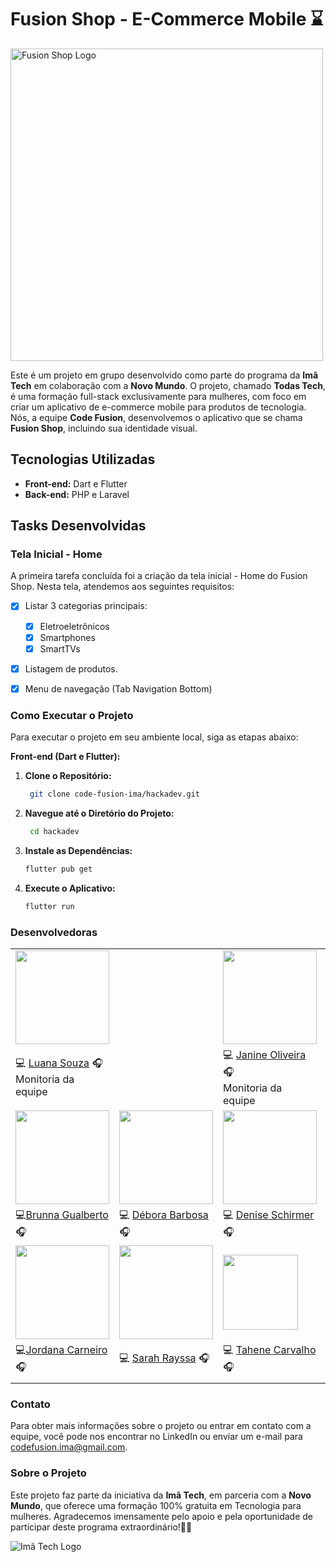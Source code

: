 # Fusion Shop - E-Commerce Mobile ⌛


<img src="images/readme/GIF-README.gif" alt="Fusion Shop Logo" width="500">


Este é um projeto em grupo desenvolvido como parte do programa da **Imã Tech** em colaboração com a **Novo Mundo**. O projeto, chamado **Todas Tech**, é uma formação full-stack exclusivamente para mulheres, com foco em criar um aplicativo de e-commerce mobile para produtos de tecnologia. Nós, a equipe **Code Fusion**, desenvolvemos o aplicativo que se chama **Fusion Shop**, incluindo sua identidade visual.

## Tecnologias Utilizadas

- **Front-end:** Dart e Flutter
- **Back-end:** PHP e Laravel

## Tasks Desenvolvidas

### Tela Inicial - Home

A primeira tarefa concluída foi a criação da tela inicial - Home do Fusion Shop. Nesta tela, atendemos aos seguintes requisitos:

- [x] Listar 3 categorias principais:
    - [x] Eletroeletrônicos
    - [x] Smartphones
    - [x] SmartTVs
- [x] Listagem de produtos.
- [x] Menu de navegação (Tab Navigation Bottom)


### Como Executar o Projeto

Para executar o projeto em seu ambiente local, siga as etapas abaixo:

**Front-end (Dart e Flutter):**

1. **Clone o Repositório:**

   ```bash
    git clone code-fusion-ima/hackadev.git

2. **Navegue até o Diretório do Projeto:**
    
    ```bash
     cd hackadev

3. **Instale as Dependências:**

    ```bash
    flutter pub get

4. **Execute o Aplicativo:**

    ```bash
    flutter run

### Desenvolvedoras

|  |  |  |  |
| ---------------- | ---------------- | ---------------- | ---------------- |
| <img src="images/readme/Luana.jpg" width="150"> ||  <img src="images/readme/Janine.jpg" width="150"> |
| 💻  <a href="https://www.linkedin.com/in/luana-souza-dev/" >Luana Souza</a> 🎧<br>Monitoria da equipe | | 💻 <a href="https://www.linkedin.com/in/janine-de-oliveira/">Janine Oliveira </a>🎧<br>Monitoria da equipe |
| <img src="images/readme/Brunna.jpg" width="150" style="text-decoration: none;"> | <img src="images/readme/Debora.jpg" width="150"> | <img src="images/readme/Denise.jpeg" width="150"> |<img src="images/readme/Danubia.jpg" width="150"> |
|💻<a href="">Brunna Gualberto</a> 🎧| 💻 <a href="https://www.linkedin.com/in/debora--barbosa/">Débora Barbosa</a> 🎧 | 💻  <a href="#">Denise Schirmer</a> 🎧 | 💻<a href="https://www.linkedin.com/in/dancarvalho09/"> Danúbia Ferreira</a> 🎧 |
| <img src="images/readme/Jordana.jpeg" width="150"> |  <img src="images/readme/Sarah.jpg" width="150"> |<img src="images/readme/Tahene.jpeg" width="120"> | <img src="images/readme/Viviane.jpg" width="150"> |
| 💻<a href="http://linkedin.com/in/jordana-alves-carneiro-774879161/">Jordana Carneiro</a>  🎧 | 💻 <a href="https://www.linkedin.com/in/sarah-rayssa/">Sarah Rayssa</a> 🎧 |💻  <a href="https://www.linkedin.com/in/tahene-carvalho-4492bb228/">Tahene Carvalho</a> 🎧  | 💻  <a href="https://www.linkedin.com/in/viviane-canuto-a14274212/"> Viviane Canuto</a> 🎧 | 
||||


### Contato

Para obter mais informações sobre o projeto ou entrar em contato com a equipe, você pode nos encontrar no LinkedIn ou enviar um e-mail para [codefusion.ima@gmail.com](mailto:endereço-de-email@exemplo.com).

### Sobre o Projeto

Este projeto faz parte da iniciativa da **Imã Tech**, em parceria com a **Novo Mundo**, que oferece uma formação 100% gratuita em Tecnologia para mulheres. Agradecemos imensamente pelo apoio e pela oportunidade de participar deste programa extraordinário!🚀🌟

![Imã Tech Logo](images/readme/logo-ima-tech.png)
